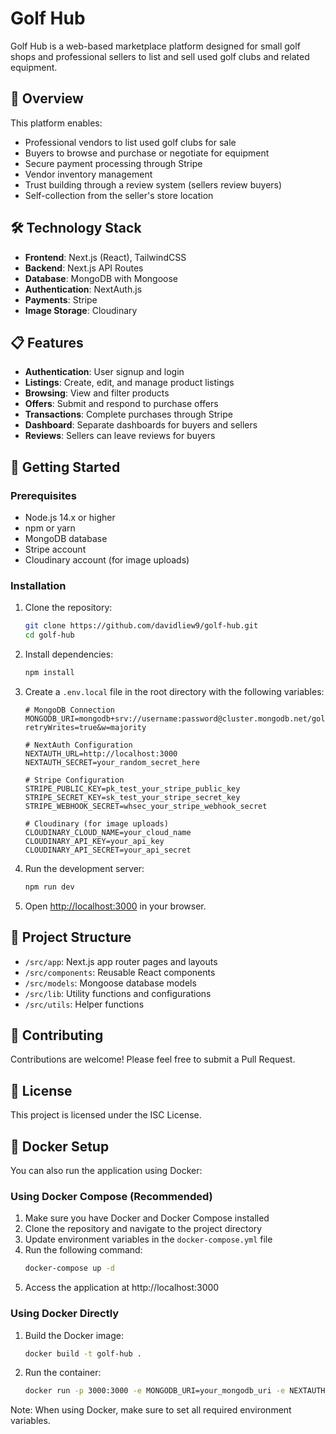 # Golf Hub

Golf Hub is a web-based marketplace platform designed for small golf shops and professional sellers to list and sell used golf clubs and related equipment.

## 🎯 Overview

This platform enables:
- Professional vendors to list used golf clubs for sale
- Buyers to browse and purchase or negotiate for equipment
- Secure payment processing through Stripe
- Vendor inventory management
- Trust building through a review system (sellers review buyers)
- Self-collection from the seller's store location

## 🛠️ Technology Stack

- **Frontend**: Next.js (React), TailwindCSS
- **Backend**: Next.js API Routes
- **Database**: MongoDB with Mongoose
- **Authentication**: NextAuth.js
- **Payments**: Stripe
- **Image Storage**: Cloudinary

## 📋 Features

- **Authentication**: User signup and login
- **Listings**: Create, edit, and manage product listings
- **Browsing**: View and filter products
- **Offers**: Submit and respond to purchase offers
- **Transactions**: Complete purchases through Stripe
- **Dashboard**: Separate dashboards for buyers and sellers
- **Reviews**: Sellers can leave reviews for buyers

## 🚀 Getting Started

### Prerequisites

- Node.js 14.x or higher
- npm or yarn
- MongoDB database
- Stripe account
- Cloudinary account (for image uploads)

### Installation

1. Clone the repository:
   ```bash
   git clone https://github.com/davidliew9/golf-hub.git
   cd golf-hub
   ```

2. Install dependencies:
   ```bash
   npm install
   ```

3. Create a `.env.local` file in the root directory with the following variables:
   ```
   # MongoDB Connection
   MONGODB_URI=mongodb+srv://username:password@cluster.mongodb.net/golfhub?retryWrites=true&w=majority

   # NextAuth Configuration
   NEXTAUTH_URL=http://localhost:3000
   NEXTAUTH_SECRET=your_random_secret_here

   # Stripe Configuration
   STRIPE_PUBLIC_KEY=pk_test_your_stripe_public_key
   STRIPE_SECRET_KEY=sk_test_your_stripe_secret_key
   STRIPE_WEBHOOK_SECRET=whsec_your_stripe_webhook_secret

   # Cloudinary (for image uploads)
   CLOUDINARY_CLOUD_NAME=your_cloud_name
   CLOUDINARY_API_KEY=your_api_key
   CLOUDINARY_API_SECRET=your_api_secret
   ```

4. Run the development server:
   ```bash
   npm run dev
   ```

5. Open [http://localhost:3000](http://localhost:3000) in your browser.

## 📁 Project Structure

- `/src/app`: Next.js app router pages and layouts
- `/src/components`: Reusable React components
- `/src/models`: Mongoose database models
- `/src/lib`: Utility functions and configurations
- `/src/utils`: Helper functions

## 🤝 Contributing

Contributions are welcome! Please feel free to submit a Pull Request.

## 📝 License

This project is licensed under the ISC License.

## 🐳 Docker Setup

You can also run the application using Docker:

### Using Docker Compose (Recommended)

1. Make sure you have Docker and Docker Compose installed
2. Clone the repository and navigate to the project directory
3. Update environment variables in the `docker-compose.yml` file
4. Run the following command:
   ```bash
   docker-compose up -d
   ```
5. Access the application at http://localhost:3000

### Using Docker Directly

1. Build the Docker image:
   ```bash
   docker build -t golf-hub .
   ```

2. Run the container:
   ```bash
   docker run -p 3000:3000 -e MONGODB_URI=your_mongodb_uri -e NEXTAUTH_SECRET=your_secret golf-hub
   ```

Note: When using Docker, make sure to set all required environment variables. 